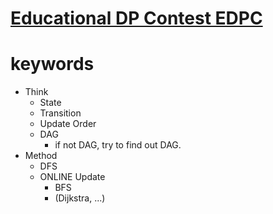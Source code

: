 # [Educational DP Contest EDPC](https://atcoder.jp/contests/dp/tasks)



# keywords 
- Think
  - State 
  - Transition
  - Update Order
  - DAG
    - if not DAG, try to find out DAG.
- Method
  - DFS 
  - ONLINE Update
    - BFS
    - (Dijkstra, ...)
